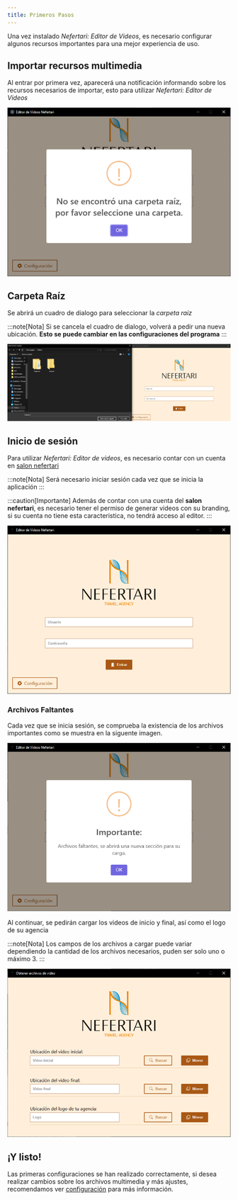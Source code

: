 ```yaml
---
title: Primeros Pasos
---
```


Una vez instalado _Nefertari: Editor de Videos_, es necesario configurar algunos recursos importantes para una mejor experiencia de uso.

## Importar recursos multimedia

Al entrar por primera vez, aparecerá una notificación informando sobre los recursos necesarios de importar, esto para utilizar _Nefertari: Editor de Videos_

![importar videos](./../../../assets/images/first/1.png)

## Carpeta Raíz

Se abrirá un cuadro de dialogo para seleccionar la _carpeta raíz_

:::note[Nota]
Si se cancela el cuadro de dialogo, volverá a pedir una nueva ubicación. **Esto se puede cambiar en las configuraciones del programa**
:::

![seleccionar carpeta de salids](./../../../assets/images/first/2.png)

## Inicio de sesión

Para utilizar _Nefertari: Editor de videos_, es necesario contar con un cuenta en [salon nefertari](https://www.salonnefertaritravel.com/#/login)

:::note[Nota]
Será necesario iniciar sesión cada vez que se inicia la aplicación
:::

:::caution[Importante]
Además de contar con una cuenta del **salon nefertari**, es necesario tener el permiso de generar videos con su branding, si su cuenta no tiene esta caracteristica, no tendrá acceso al editor.
:::

![inicio de sesión](./../../../assets/images/first/3.png)

### Archivos Faltantes

Cada vez que se inicia sesión, se comprueba la existencia de los archivos importantes como se muestra en la siguente imagen.

![notificacion de archivos faltantes](./../../../assets/images/first/4.png)

Al continuar, se pedirán cargar los videos de inicio y final, así como el logo de su agencia

:::note[Nota]
Los campos de los archivos a cargar puede variar dependiendo la cantidad de los archivos necesarios, puden ser solo uno o máximo 3.
:::

![cargar archivos faltantes](./../../../assets/images/first/5.png)

## ¡Y listo!

Las primeras configuraciones se han realizado correctamente, si desea realizar cambios sobre los archivos multimedia y más ajustes, recomendamos ver [configuración](/reference/example) para más información.
